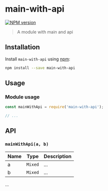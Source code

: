 # main-with-api

[![NPM version][npm-image]][npm-url]

> A module with main and api

## Installation

Install `main-with-api` using [npm](https://www.npmjs.com/):

```bash
npm install --save main-with-api
```

## Usage

### Module usage

```javascript
const mainWithApi = require('main-with-api');

// ...
```

## API

### `mainWithApi(a, b)`

| Name | Type | Description |
|------|------|-------------|
| a | `Mixed` | ... |
| b | `Mixed` | ... |

...

[npm-url]: https://npmjs.org/package/main-with-api
[npm-image]: https://badge.fury.io/js/main-with-api.svg
